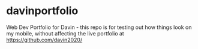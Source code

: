 # davinportfolio
Web Dev Portfolio for Davin - this repo is for testing out how things look on my mobile, without affecting the live portfolio at https://github.com/davin2020/
